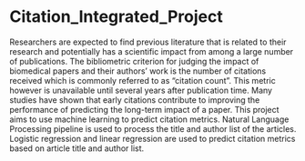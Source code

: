 # Citation_Integrated_Project
Researchers are expected to find previous literature that is related to their research and potentially has a scientific impact from among a large number of publications. The bibliometric criterion for judging the impact of biomedical papers and their authors’ work is the number of citations received which is commonly referred to as “citation count”. This metric however is unavailable until several years after publication time. Many studies have shown that early citations contribute to improving the performance of predicting the long-term impact of a paper. 
This project aims to use machine learning to predict citation metrics. Natural Language Processing pipeline is used to process the title and author list of the articles. Logistic regression and linear regression are used to predict citation metrics based on article title and author list.
